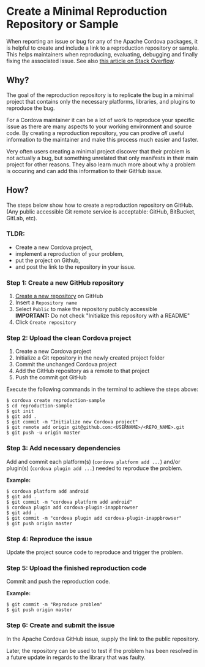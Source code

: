 # Create a Minimal Reproduction Repository or Sample

When reporting an issue or bug for any of the Apache Cordova packages, it is helpful to create and include a link to a reproduction repository or sample. This helps maintainers when reproducing, evaluating, debugging and finally fixing the associated issue. See also [this article on Stack Overflow](https://stackoverflow.com/help/minimal-reproducible-example).

## Why?

The goal of the reproduction repository is to replicate the bug in a minimal project that contains only the necessary platforms, libraries, and plugins to reproduce the bug. 

For a Cordova maintainer it can be a lot of work to reproduce your specific issue as there are many aspects to your  working environment and source code. By creating a reproduction repository, you can prodive _all_ useful information to the maintainer and make this process much easier and faster.

Very often users creating a minimal project discover that their problem is not actually a bug, but something unrelated that only manifests in their main project for other reasons. They also learn much more about why a problem is occuring and can add this information to their GitHub issue.

## How?

The steps below show how to create a reproduction repository on GitHub. (Any public accessible Git remote service is acceptable: GitHub, BitBucket, GitLab, etc).

### TLDR:

- Create a new Cordova project,
- implement a reproduction of your problem, 
- put the project on Github,
- and post the link to the repository in your issue.

### Step 1: Create a new GitHub repository

1. [Create a new repository](https://github.com/new) on GitHub
1. Insert a `Repository name`
1. Select `Public` to make the repository publicly accessible  
    **IMPORTANT:** Do not check "Initialize this repository with a README"
1. Click `Create repository`

### Step 2: Upload the clean Cordova project

1. Create a new Cordova project
1. Initialize a Git repository in the newly created project folder
1. Commit the unchanged Cordova project
1. Add the GitHub repository as a remote to that project
1. Push the commit got GitHub

Execute the following commands in the terminal to achieve the steps above:

```
$ cordova create reproduction-sample
$ cd reproduction-sample
$ git init
$ git add .
$ git commit -m "Initialize new Cordova project"
$ git remote add origin git@github.com:<USERNAME>/<REPO_NAME>.git
$ git push -u origin master
```

### Step 3: Add necessary dependencies

Add and commit each platform(s) (`cordova platform add ...`) and/or plugin(s) (`cordova plugin add ...`) needed to reproduce the problem.

**Example:**
```
$ cordova platform add android
$ git add .
$ git commit -m "cordova platform add android"
$ cordova plugin add cordova-plugin-inappbrowser
$ git add .
$ git commit -m "cordova plugin add cordova-plugin-inappbrowser"
$ git push origin master
```

### Step 4: Reproduce the issue

Update the project source code to reproduce and trigger the problem.

### Step 5: Upload the finished reproduction code

Commit and push the reproduction code.

**Example:**
```
$ git commit -m "Reproduce problem"
$ git push origin master
```

### Step 6: Create and submit the issue

In the Apache Cordova GitHub issue, supply the link to the public repository.

Later, the repository can be used to test if the problem has been resolved in a future update in regards to the library that was faulty.
